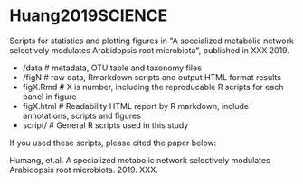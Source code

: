 # Huang2019SCIENCE

Scripts for statistics and plotting figures in "A specialized metabolic network selectively modulates Arabidopsis root microbiota", published in XXX 2019.

- /data # metadata, OTU table and taxonomy files
- /figN # raw data, Rmarkdown scripts and output HTML format results
- figX.Rmd # X is number, including the reproducable R scripts for each panel in figure
- figX.html # Readability HTML report by R markdown, include annotations, scripts and figures
- script/ # General R scripts used in this study


If you used these scripts, please cited the paper below:

Humang, et.al. A specialized metabolic network selectively modulates Arabidopsis root microbiota. 2019. XXX.